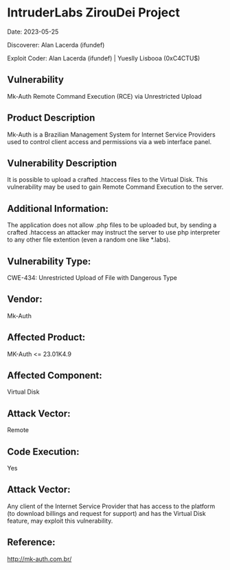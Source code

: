 # IntruderLabs ZirouDei Project
Date: 2023-05-25

Discoverer: Alan Lacerda (ifundef)

Exploit Coder: Alan Lacerda (ifundef) | Yueslly Lisbooa (0xC4CTU$)

## Vulnerability
Mk-Auth Remote Command Execution (RCE) via Unrestricted Upload

## Product Description
Mk-Auth is a Brazilian Management System for Internet Service Providers used to control client access and permissions via a web interface panel.

## Vulnerability Description
It is possible to upload a crafted .htaccess files to the Virtual Disk. This vulnerability may be used to gain Remote Command Execution to the server.

## Additional Information:
The application does not allow .php files to be uploaded but, by sending a crafted .htaccess an attacker may instruct the server to use php interpreter to any other file extention (even a random one like *.labs).

## Vulnerability Type:
CWE-434: Unrestricted Upload of File with Dangerous Type

## Vendor:
Mk-Auth

## Affected Product:
MK-Auth <= 23.01K4.9

## Affected Component:
Virtual Disk

## Attack Vector:
Remote

## Code Execution:
Yes

## Attack Vector:
Any client of the Internet Service Provider that has access to the platform (to download billings and request for support) and has the Virtual Disk feature, may exploit this vulnerability.

## Reference:
http://mk-auth.com.br/
